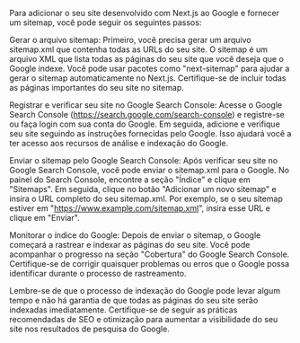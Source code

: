 Para adicionar o seu site desenvolvido com Next.js ao Google e fornecer um sitemap, você pode seguir os seguintes passos:

Gerar o arquivo sitemap: Primeiro, você precisa gerar um arquivo sitemap.xml que contenha todas as URLs do seu site. O sitemap é um arquivo XML que lista todas as páginas do seu site que você deseja que o Google indexe. Você pode usar pacotes como "next-sitemap" para ajudar a gerar o sitemap automaticamente no Next.js. Certifique-se de incluir todas as páginas importantes do seu site no sitemap.

Registrar e verificar seu site no Google Search Console: Acesse o Google Search Console (https://search.google.com/search-console) e registre-se ou faça login com sua conta do Google. Em seguida, adicione e verifique seu site seguindo as instruções fornecidas pelo Google. Isso ajudará você a ter acesso aos recursos de análise e indexação do Google.

Enviar o sitemap pelo Google Search Console: Após verificar seu site no Google Search Console, você pode enviar o sitemap.xml para o Google. No painel do Search Console, encontre a seção "Índice" e clique em "Sitemaps". Em seguida, clique no botão "Adicionar um novo sitemap" e insira o URL completo do seu sitemap.xml. Por exemplo, se o seu sitemap estiver em "https://www.example.com/sitemap.xml", insira esse URL e clique em "Enviar".

Monitorar o índice do Google: Depois de enviar o sitemap, o Google começará a rastrear e indexar as páginas do seu site. Você pode acompanhar o progresso na seção "Cobertura" do Google Search Console. Certifique-se de corrigir quaisquer problemas ou erros que o Google possa identificar durante o processo de rastreamento.

Lembre-se de que o processo de indexação do Google pode levar algum tempo e não há garantia de que todas as páginas do seu site serão indexadas imediatamente. Certifique-se de seguir as práticas recomendadas de SEO e otimização para aumentar a visibilidade do seu site nos resultados de pesquisa do Google.